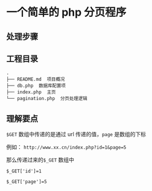 # 一个简单的 php 分页程序

## 处理步骤

## 工程目录

```
.
├── README.md  项目概况
├── db.php  数据库配置项
├── index.php  主页
└── pagination.php  分页处理逻辑

```

## 理解要点

`$GET` 数组中传递的是通过 url 传递的值，`page` 是数组的下标

例如： `http://www.xx.cn/index.php?id=1&page=5`

那么传递过来的`$_GET` 数组中

`$_GET['id']=1`

`$_GET['page']=5`
